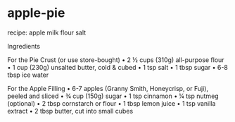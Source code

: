 # apple-pie
recipe:
apple
milk
flour
salt

Ingredients

For the Pie Crust (or use store-bought)
	•	2 ½ cups (310g) all-purpose flour
	•	1 cup (230g) unsalted butter, cold & cubed
	•	1 tsp salt
	•	1 tbsp sugar
	•	6-8 tbsp ice water

For the Apple Filling
	•	6-7 apples (Granny Smith, Honeycrisp, or Fuji), peeled and sliced
	•	¾ cup (150g) sugar
	•	1 tsp cinnamon
	•	¼ tsp nutmeg (optional)
	•	2 tbsp cornstarch or flour
	•	1 tbsp lemon juice
	•	1 tsp vanilla extract
	•	2 tbsp butter, cut into small cubes
